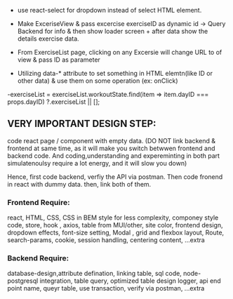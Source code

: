 - use react-select for dropdown instead of select HTML element.

- Make ExceriseView & pass excercise exerciseID as dynamic id -> Query Backend for info & then show loader screen + after data show the details exercise data. 

- From ExerciseList page, clicking on any Excersie will change URL to of view & pass ID as parameter
- Utilizing data-* attribute to set something in HTML elemtn(like ID or other data) & use them on some operation (ex: onClick)

-exerciseList = exerciseList.workoutState.find(item => item.dayID === props.dayID)
                ?.exerciseList || [];


## VERY IMPORTANT DESIGN STEP:
code react page / component with empty data. (DO NOT link backend & frontend at same time, as it will make you switch betwwen frontend and backend code. And coding,understanding and expereminting in both part simulatenoulsy require a lot energy, and it will slow you down)

Hence, first code backend, verfiy the API via postman. Then code fronend in react with dummy data.
then, link both of them.

### Frontend Require:
 react, HTML, CSS, CSS in BEM style for less complexity, componey style code, store, hook , axios, table from MUI/other, site color, frontend design, dropdown effects, font-size setting, Modal , grid and flexbox layout, Route, search-params, cookie, session handling, centering content, ...extra

### Backend Require:
database-design,attribute defination, linking table, 
sql code, node-postgresql integration, table query, optimized table design
logger, api end point name, queyr table, use transaction, verify via postman, ...extra